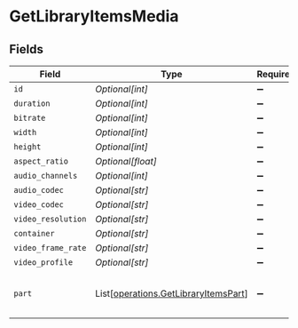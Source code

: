 # GetLibraryItemsMedia


## Fields

| Field                                                                                                                                                                                                                                                                             | Type                                                                                                                                                                                                                                                                              | Required                                                                                                                                                                                                                                                                          | Description                                                                                                                                                                                                                                                                       | Example                                                                                                                                                                                                                                                                           |
| --------------------------------------------------------------------------------------------------------------------------------------------------------------------------------------------------------------------------------------------------------------------------------- | --------------------------------------------------------------------------------------------------------------------------------------------------------------------------------------------------------------------------------------------------------------------------------- | --------------------------------------------------------------------------------------------------------------------------------------------------------------------------------------------------------------------------------------------------------------------------------- | --------------------------------------------------------------------------------------------------------------------------------------------------------------------------------------------------------------------------------------------------------------------------------- | --------------------------------------------------------------------------------------------------------------------------------------------------------------------------------------------------------------------------------------------------------------------------------- |
| `id`                                                                                                                                                                                                                                                                              | *Optional[int]*                                                                                                                                                                                                                                                                   | :heavy_minus_sign:                                                                                                                                                                                                                                                                | N/A                                                                                                                                                                                                                                                                               | 119534                                                                                                                                                                                                                                                                            |
| `duration`                                                                                                                                                                                                                                                                        | *Optional[int]*                                                                                                                                                                                                                                                                   | :heavy_minus_sign:                                                                                                                                                                                                                                                                | N/A                                                                                                                                                                                                                                                                               | 11558112                                                                                                                                                                                                                                                                          |
| `bitrate`                                                                                                                                                                                                                                                                         | *Optional[int]*                                                                                                                                                                                                                                                                   | :heavy_minus_sign:                                                                                                                                                                                                                                                                | N/A                                                                                                                                                                                                                                                                               | 25025                                                                                                                                                                                                                                                                             |
| `width`                                                                                                                                                                                                                                                                           | *Optional[int]*                                                                                                                                                                                                                                                                   | :heavy_minus_sign:                                                                                                                                                                                                                                                                | N/A                                                                                                                                                                                                                                                                               | 3840                                                                                                                                                                                                                                                                              |
| `height`                                                                                                                                                                                                                                                                          | *Optional[int]*                                                                                                                                                                                                                                                                   | :heavy_minus_sign:                                                                                                                                                                                                                                                                | N/A                                                                                                                                                                                                                                                                               | 2072                                                                                                                                                                                                                                                                              |
| `aspect_ratio`                                                                                                                                                                                                                                                                    | *Optional[float]*                                                                                                                                                                                                                                                                 | :heavy_minus_sign:                                                                                                                                                                                                                                                                | N/A                                                                                                                                                                                                                                                                               | 1.85                                                                                                                                                                                                                                                                              |
| `audio_channels`                                                                                                                                                                                                                                                                  | *Optional[int]*                                                                                                                                                                                                                                                                   | :heavy_minus_sign:                                                                                                                                                                                                                                                                | N/A                                                                                                                                                                                                                                                                               | 6                                                                                                                                                                                                                                                                                 |
| `audio_codec`                                                                                                                                                                                                                                                                     | *Optional[str]*                                                                                                                                                                                                                                                                   | :heavy_minus_sign:                                                                                                                                                                                                                                                                | N/A                                                                                                                                                                                                                                                                               | eac3                                                                                                                                                                                                                                                                              |
| `video_codec`                                                                                                                                                                                                                                                                     | *Optional[str]*                                                                                                                                                                                                                                                                   | :heavy_minus_sign:                                                                                                                                                                                                                                                                | N/A                                                                                                                                                                                                                                                                               | hevc                                                                                                                                                                                                                                                                              |
| `video_resolution`                                                                                                                                                                                                                                                                | *Optional[str]*                                                                                                                                                                                                                                                                   | :heavy_minus_sign:                                                                                                                                                                                                                                                                | N/A                                                                                                                                                                                                                                                                               | 4k                                                                                                                                                                                                                                                                                |
| `container`                                                                                                                                                                                                                                                                       | *Optional[str]*                                                                                                                                                                                                                                                                   | :heavy_minus_sign:                                                                                                                                                                                                                                                                | N/A                                                                                                                                                                                                                                                                               | mkv                                                                                                                                                                                                                                                                               |
| `video_frame_rate`                                                                                                                                                                                                                                                                | *Optional[str]*                                                                                                                                                                                                                                                                   | :heavy_minus_sign:                                                                                                                                                                                                                                                                | N/A                                                                                                                                                                                                                                                                               | 24p                                                                                                                                                                                                                                                                               |
| `video_profile`                                                                                                                                                                                                                                                                   | *Optional[str]*                                                                                                                                                                                                                                                                   | :heavy_minus_sign:                                                                                                                                                                                                                                                                | N/A                                                                                                                                                                                                                                                                               | main 10                                                                                                                                                                                                                                                                           |
| `part`                                                                                                                                                                                                                                                                            | List[[operations.GetLibraryItemsPart](../../models/operations/getlibraryitemspart.md)]                                                                                                                                                                                            | :heavy_minus_sign:                                                                                                                                                                                                                                                                | N/A                                                                                                                                                                                                                                                                               | [{"container":"mkv","duration":11558112,"file":"/movies/Avatar The Way of Water (2022)/Avatar.The.Way.of.Water.2022.2160p.WEB-DL.DDP5.1.Atmos.DV.HDR10.HEVC-CMRG.mkv","id":119542,"key":"/library/parts/119542/1680457526/file.mkv","size":36158371307,"videoProfile":"main 10"}] |